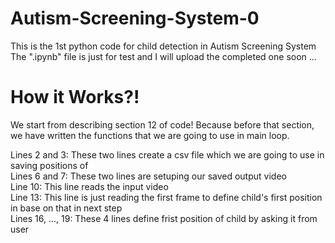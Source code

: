 # Autism-Screening-System-0
This is the 1st python code for child detection in Autism Screening System  
The ".ipynb" file is just for test and I will upload the completed one soon ...

# How it Works?!
We start from describing section 12 of code! Because before that section, we have written the functions that we are going to use in main loop.  
  
Lines 2 and 3: These two lines create a csv file which we are going to use in saving positions of  
Lines 6 and 7: These two lines are setuping our saved output video  
Line 10: This line reads the input video  
Line 13: This line is just reading the first frame to define child's first position in base on that in next step  
Lines 16, ..., 19: These 4 lines define frist position of child by asking it from user  
